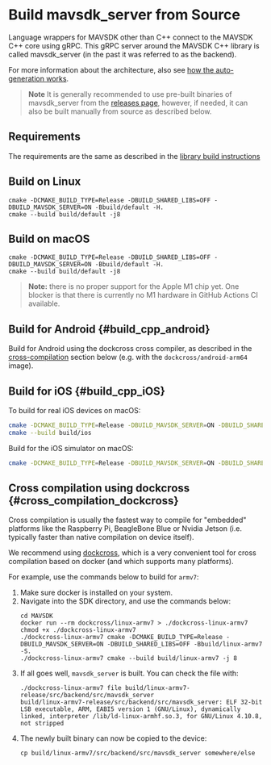 # Build mavsdk_server from Source

Language wrappers for MAVSDK other than C++ connect to the MAVSDK C++ core using gRPC. This gRPC server around the MAVSDK C++ library is called mavsdk_server (in the past it was referred to as the backend).

For more information about the architecture, also see [how the auto-generation works](../../contributing/autogen.md).

> **Note** It is generally recommended to use pre-built binaries of mavsdk_server from the [releases page](https://github.com/mavlink/MAVSDK/releases), however, if needed, it can also be built manually from source as described below.

## Requirements

The requirements are the same as described in the [library build instructions](build.md#requirements)

## Build on Linux

```
cmake -DCMAKE_BUILD_TYPE=Release -DBUILD_SHARED_LIBS=OFF -DBUILD_MAVSDK_SERVER=ON -Bbuild/default -H.
cmake --build build/default -j8
```

## Build on macOS

```
cmake -DCMAKE_BUILD_TYPE=Release -DBUILD_SHARED_LIBS=OFF -DBUILD_MAVSDK_SERVER=ON -Bbuild/default -H.
cmake --build build/default -j8
```

> **Note:** there is no proper support for the Apple M1 chip yet. One blocker is that there is currently no M1 hardware in GitHub Actions CI available.

## Build for Android {#build_cpp_android}

Build for Android using the dockcross cross compiler, as described in the [cross-compilation](#cross_compilation_dockcross) section below (e.g. with the `dockcross/android-arm64` image).

## Build for iOS {#build_cpp_iOS}

To build for real iOS devices on macOS:

```sh
cmake -DCMAKE_BUILD_TYPE=Release -DBUILD_MAVSDK_SERVER=ON -DBUILD_SHARED_LIBS=OFF -DCMAKE_TOOLCHAIN_FILE=tools/ios.toolchain.cmake -DPLATFORM=OS -Bbuild/ios -H.
cmake --build build/ios
```

Build for the iOS simulator on macOS:

```sh
cmake -DCMAKE_BUILD_TYPE=Release -DBUILD_MAVSDK_SERVER=ON -DBUILD_SHARED_LIBS=OFF -DCMAKE_TOOLCHAIN_FILE=tools/ios.toolchain.cmake -DPLATFORM=SIMULATOR64 -Bbuild/ios_simulator -H.
```

## Cross compilation using dockcross {#cross_compilation_dockcross}

Cross compilation is usually the fastest way to compile for "embedded" platforms like the Raspberry Pi, BeagleBone Blue or Nvidia Jetson (i.e. typically faster than native compilation on device itself).

We recommend using [dockcross](https://github.com/dockcross/dockcross), which is a very convenient tool for cross compilation based on docker (and which supports many platforms).

For example, use the commands below to build for `armv7`:

1. Make sure docker is installed on your system.
2. Navigate into the SDK directory, and use the commands below:
   ```
   cd MAVSDK
   docker run --rm dockcross/linux-armv7 > ./dockcross-linux-armv7
   chmod +x ./dockcross-linux-armv7
   ./dockcross-linux-armv7 cmake -DCMAKE_BUILD_TYPE=Release -DBUILD_MAVSDK_SERVER=ON -DBUILD_SHARED_LIBS=OFF -Bbuild/linux-armv7 -S.
   ./dockcross-linux-armv7 cmake --build build/linux-armv7 -j 8
   ```
3. If all goes well, `mavsdk_server` is built. You can check the file with:
   ```
   ./dockcross-linux-armv7 file build/linux-armv7-release/src/backend/src/mavsdk_server
   build/linux-armv7-release/src/backend/src/mavsdk_server: ELF 32-bit LSB executable, ARM, EABI5 version 1 (GNU/Linux), dynamically linked, interpreter /lib/ld-linux-armhf.so.3, for GNU/Linux 4.10.8, not stripped
   ```
4. The newly built binary can now be copied to the device:
   ```
   cp build/linux-armv7/src/backend/src/mavsdk_server somewhere/else
   ```
